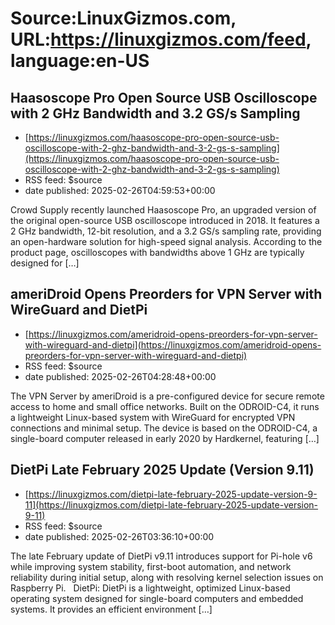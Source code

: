 # Source:LinuxGizmos.com, URL:https://linuxgizmos.com/feed, language:en-US

## Haasoscope Pro Open Source USB Oscilloscope with 2 GHz Bandwidth and 3.2 GS/s Sampling
 - [https://linuxgizmos.com/haasoscope-pro-open-source-usb-oscilloscope-with-2-ghz-bandwidth-and-3-2-gs-s-sampling](https://linuxgizmos.com/haasoscope-pro-open-source-usb-oscilloscope-with-2-ghz-bandwidth-and-3-2-gs-s-sampling)
 - RSS feed: $source
 - date published: 2025-02-26T04:59:53+00:00

Crowd Supply recently launched Haasoscope Pro, an upgraded version of the original open-source USB oscilloscope introduced in 2018. It features a 2 GHz bandwidth, 12-bit resolution, and a 3.2 GS/s sampling rate, providing an open-hardware solution for high-speed signal analysis. According to the product page, oscilloscopes with bandwidths above 1 GHz are typically designed for [&#8230;]

## ameriDroid Opens Preorders for VPN Server with WireGuard and DietPi
 - [https://linuxgizmos.com/ameridroid-opens-preorders-for-vpn-server-with-wireguard-and-dietpi](https://linuxgizmos.com/ameridroid-opens-preorders-for-vpn-server-with-wireguard-and-dietpi)
 - RSS feed: $source
 - date published: 2025-02-26T04:28:48+00:00

The VPN Server by ameriDroid is a pre-configured device for secure remote access to home and small office networks. Built on the ODROID-C4, it runs a lightweight Linux-based system with WireGuard for encrypted VPN connections and minimal setup. The device is based on the ODROID-C4, a single-board computer released in early 2020 by Hardkernel, featuring [&#8230;]

## DietPi Late February 2025 Update (Version 9.11)
 - [https://linuxgizmos.com/dietpi-late-february-2025-update-version-9-11](https://linuxgizmos.com/dietpi-late-february-2025-update-version-9-11)
 - RSS feed: $source
 - date published: 2025-02-26T03:36:10+00:00

The late February update of DietPi v9.11 introduces support for Pi-hole v6 while improving system stability, first-boot automation, and network reliability during initial setup, along with resolving kernel selection issues on Raspberry Pi. &#160; DietPi: DietPi is a lightweight, optimized Linux-based operating system designed for single-board computers and embedded systems. It provides an efficient environment [&#8230;]

